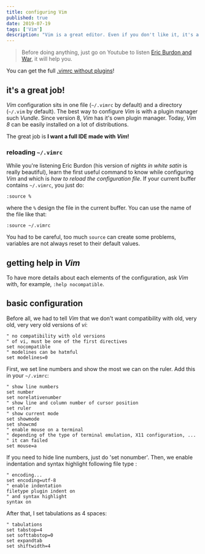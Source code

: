 ```yaml
---
title: configuring Vim
published: true
date: 2019-07-19
tags: ['Vim']
description: "Vim is a great editor. Even if you don't like it, it's a good thing to try it with a good configuration."
---
```


>Before doing anything, just go on Youtube to listen [Eric Burdon and War](https://www.youtube.com/watch?v=4nJ9I0dZ7Vo&t=59s), it will help you.

You can get the full [.vimrc without plugins](https://framagit.org/snippets/1861)!

## it's a great job!

_Vim_ configuration sits in one file (`~/.vimrc` by default) and a directory (`~/.vim` by default). The best way to configure _Vim_ is with a plugin manager such _Vundle_. Since version 8, _Vim_ has it's own plugin manager. Today, _Vim 8_ can be easily installed on a lot of distributions.

The great job is **I want a full IDE made with _Vim_!**

### reloading `~/.vimrc`

While you're listening Eric Burdon (his version of _nights in white satin_ is really beautiful), learn the first useful command to know while configuring _Vim_ and which is _how to reload the configuration file_. If your current buffer contains `~/.vimrc`, you just do:

```vim
:source %
```

where the `%` design the file in the current buffer. You can use the name of the file like that:

```vim
:source ~/.vimrc
```

You had to be careful, too much `source` can create some problems, variables are not always reset to their default values.

## getting help in _Vim_

To have more details about each elements of the configuration, ask _Vim_ with, for example, `:help nocompatible`.

## basic configuration

Before all, we had to tell _Vim_ that we don't want compatibility with old, very old, very very old versions of _vi_:

```vim
" no compatibility with old versions
" of vi, must be one of the first directives
set nocompatible
" modelines can be hatmful
set modelines=0
```

First, we set  line numbers and show the most we can on the ruler. Add this in your `~/.vimrc`:

```vim
" show line numbers
set number
set norelativenumber
" show line and column number of cursor position
set ruler
" show current mode
set showmode
set showcmd
" enable mouse on a terminal
" depending of the type of terminal emulation, X11 configuration, ...
" it can failed
set mouse=a
```
If you need to hide line numbers, just do 'set nonumber'.
Then, we enable indentation and syntax highlight following file type  :

```vim
" encoding...
set encoding=utf-8
" enable indentation
filetype plugin indent on
" and syntax highlight
syntax on
```

After that, I set tabulations as 4 spaces:

```vim
" tabulations
set tabstop=4
set softtabstop=0
set expandtab
set shiftwidth=4
```

